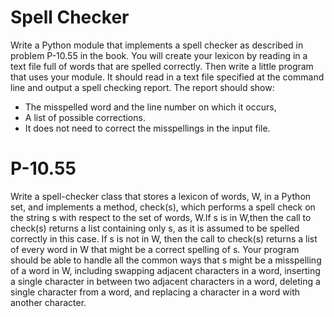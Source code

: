 # Spell Checker
Write a Python module that implements a spell checker as described in problem P-10.55 in the book. You will create your lexicon by reading in a text file full of words that are spelled correctly. Then write a little program that uses your module. It should read in a text file specified at the command line and output a spell checking report.  The report  should show:
* The misspelled word and the line number on which it occurs,
* A list of possible corrections.
* It does not need to correct the misspellings in the input file.


# P-10.55
Write a spell-checker class that stores a lexicon of words, W, in a Python set,  and  implements  a method, check(s), which  performs  a spell  check on  the  string s with respect  to  the  set  of words, W.If s is in W,then the call  to check(s)  returns  a list containing  only s,  as it is assumed  to be spelled correctly in this case. If s is not in W, then the call to check(s) returns a list of every word in W that might be a correct spelling of s. Your program should be able to handle all the common ways that s might be a misspelling of a word in W, including swapping adjacent characters in a word, inserting a single character in between two adjacent characters in a word, deleting a single character from a word, and replacing a character in a word with another character.
